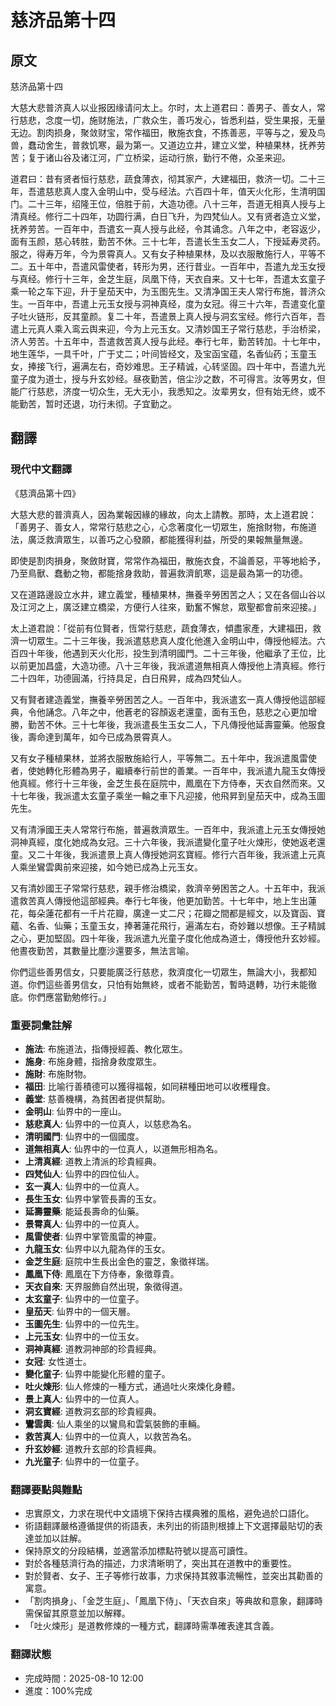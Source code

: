 # 慈济品第十四

## 原文

慈济品第十四

大慈大悲普济真人以业报因缘请问太上。尔时，太上道君曰：善男子、善女人，常行慈悲，念度一切，施财施法，广救众生，善巧发心，皆悉利益，受生果报，无量无边。割肉损身，聚敛财宝，常作福田，散施衣食，不拣善恶，平等与之，爰及鸟兽，蠢动舍生，普救饥寒，最为第一。又道边立井，建立义堂，种植果林，抚养劳苦；复于诸山谷及诸江河，广立桥梁，运动行旅，勤行不倦，众圣来迎。

道君曰：昔有贤者恒行慈悲，蔬食薄衣，彻其家产，大建福田，救济一切。二十三年，吾遣慈悲真人度入金明山中，受与经法。六百四十年，值天火化形，生清明国门。二十三年，绍隆王位，倍胜于前，大造功德。八十三年，吾道无相真人授与上清真经。修行二十四年，功圆行满，白日飞升，为四梵仙人。又有贤者造立义堂，抚养劳苦。一百年中，吾遣玄一真人授与此经，令其诵念。八年之中，老容返少，面有玉颜，慈心转胜，勤苦不休。三十七年，吾遣长生玉女二人，下授延寿灵药。服之，得寿万年，今为景霄真人。又有女子种植果林，及以衣服散施行人，平等不二。五十年中，吾遣风雷使者，转形为男，还行昔业。一百年中，吾遣九龙玉女授与真经。修行十三年，金芝生庭，凤凰下侍，天衣自来。又十七年，吾遣太玄童子乘一轮之车下迎，升于皇茄天中，为玉图先生。又清净国王夫人常行布施，普济众生。一百年中，吾遣上元玉女授与洞神真经，度为女冠。得三十六年，吾遣变化童子吐火链形，反其童颜。复二十年，吾遣景上真人授与洞玄宝经。修行六百年，吾遣上元真人乘入鸾云舆来迎，今为上元玉女。又清妙国王子常行慈悲，手治桥梁，济人劳苦。十五年中，吾遣救苦真人授与此经。奉行七年，勤苦转加。十七年中，地生莲华，一具千叶，广于丈二；叶间皆经文，及宝函宝蕴，名香仙药；玉童玉女，捧接飞行，遍满左右，奇妙难思。王子精诚，心转坚固。四十年中，吾遣九光童子度为道士，授与升玄妙经。昼夜勤苦，倍尘沙之数，不可得言。汝等男女，但能广行慈悲，济度一切众生，无大无小，我悉知之。汝辈男女，但有始无终，或不能勤苦，暂时还退，功行未彻。子宜勤之。

## 翻譯

### 現代中文翻譯
《慈濟品第十四》

大慈大悲的普濟真人，因為業報因緣的緣故，向太上請教。那時，太上道君說：「善男子、善女人，常常行慈悲之心，心念著度化一切眾生，施捨財物，布施道法，廣泛救濟眾生，以善巧之心發願，都能獲得利益，所受的果報無量無邊。

即使是割肉損身，聚斂財寶，常常作為福田，散施衣食，不論善惡，平等地給予，乃至鳥獸、蠢動之物，都能捨身救助，普遍救濟飢寒，這是最為第一的功德。

又在道路邊設立水井，建立義堂，種植果林，撫養辛勞困苦之人；又在各個山谷以及江河之上，廣泛建立橋梁，方便行人往來，勤奮不懈怠，眾聖都會前來迎接。」

太上道君說：「從前有位賢者，恆常行慈悲，蔬食薄衣，傾盡家產，大建福田，救濟一切眾生。二十三年後，我派遣慈悲真人度化他進入金明山中，傳授他經法。六百四十年後，他遇到天火化形，投生到清明國門。二十三年後，他繼承了王位，比以前更加昌盛，大造功德。八十三年後，我派遣道無相真人傳授他上清真經。修行二十四年，功德圓滿，行持具足，白日飛昇，成為四梵仙人。

又有賢者建造義堂，撫養辛勞困苦之人。一百年中，我派遣玄一真人傳授他這部經典，令他誦念。八年之中，他蒼老的容顏返老還童，面有玉色，慈悲之心更加增勝，勤苦不休。三十七年後，我派遣長生玉女二人，下凡傳授他延壽靈藥。他服食後，壽命達到萬年，如今已成為景霄真人。

又有女子種植果林，並將衣服散施給行人，平等無二。五十年中，我派遣風雷使者，使她轉化形體為男子，繼續奉行前世的善業。一百年中，我派遣九龍玉女傳授他真經。修行十三年後，金芝生長在庭院中，鳳凰在下方侍奉，天衣自然而來。又十七年後，我派遣太玄童子乘坐一輪之車下凡迎接，他飛昇到皇茄天中，成為玉圖先生。

又有清淨國王夫人常常行布施，普遍救濟眾生。一百年中，我派遣上元玉女傳授她洞神真經，度化她成為女冠。三十六年後，我派遣變化童子吐火煉形，使她返老還童。又二十年後，我派遣景上真人傳授她洞玄寶經。修行六百年後，我派遣上元真人乘坐鸞雲輿前來迎接，如今她已成為上元玉女。

又有清妙國王子常常行慈悲，親手修治橋梁，救濟辛勞困苦之人。十五年中，我派遣救苦真人傳授他這部經典。奉行七年後，他更加勤苦。十七年中，地上生出蓮花，每朵蓮花都有一千片花瓣，廣達一丈二尺；花瓣之間都是經文，以及寶函、寶蘊、名香、仙藥；玉童玉女，捧著蓮花飛行，遍滿左右，奇妙難以想像。王子精誠之心，更加堅固。四十年後，我派遣九光童子度化他成為道士，傳授他升玄妙經。他晝夜勤苦，其數量比塵沙還要多，無法言喻。

你們這些善男信女，只要能廣泛行慈悲，救濟度化一切眾生，無論大小，我都知道。你們這些善男信女，只怕有始無終，或者不能勤苦，暫時退轉，功行未能徹底。你們應當勤勉修行。」

### 重要詞彙註解
- **施法**: 布施道法，指傳授經義、教化眾生。
- **施身**: 布施身體，指捨身救度眾生。
- **施財**: 布施財物。
- **福田**: 比喻行善積德可以獲得福報，如同耕種田地可以收穫糧食。
- **義堂**: 慈善機構，為貧困者提供幫助。
- **金明山**: 仙界中的一座山。
- **慈悲真人**: 仙界中的一位真人，以慈悲為名。
- **清明國門**: 仙界中的一個國度。
- **道無相真人**: 仙界中的一位真人，以道無形相為名。
- **上清真經**: 道教上清派的珍貴經典。
- **四梵仙人**: 仙界中的四位仙人。
- **玄一真人**: 仙界中的一位真人。
- **長生玉女**: 仙界中掌管長壽的玉女。
- **延壽靈藥**: 能延長壽命的仙藥。
- **景霄真人**: 仙界中的一位真人。
- **風雷使者**: 仙界中掌管風雷的神靈。
- **九龍玉女**: 仙界中以九龍為伴的玉女。
- **金芝生庭**: 庭院中生長出金色的靈芝，象徵祥瑞。
- **鳳凰下侍**: 鳳凰在下方侍奉，象徵尊貴。
- **天衣自來**: 天界服飾自然出現，象徵得道。
- **太玄童子**: 仙界中的一位童子。
- **皇茄天**: 仙界中的一個天層。
- **玉圖先生**: 仙界中的一位先生。
- **上元玉女**: 仙界中的一位玉女。
- **洞神真經**: 道教洞神部的珍貴經典。
- **女冠**: 女性道士。
- **變化童子**: 仙界中能變化形體的童子。
- **吐火煉形**: 仙人修煉的一種方式，通過吐火來煉化身體。
- **景上真人**: 仙界中的一位真人。
- **洞玄寶經**: 道教洞玄部的珍貴經典。
- **鸞雲輿**: 仙人乘坐的以鸞鳥和雲氣裝飾的車輛。
- **救苦真人**: 仙界中的一位真人，以救苦為名。
- **升玄妙經**: 道教升玄部的珍貴經典。
- **九光童子**: 仙界中的一位童子。

### 翻譯要點與難點
- 忠實原文，力求在現代中文語境下保持古樸典雅的風格，避免過於口語化。
- 術語翻譯嚴格遵循提供的術語表，未列出的術語則根據上下文選擇最貼切的表達並加以註解。
- 保持原文的分段結構，並適當添加標點符號以提高可讀性。
- 對於各種慈濟行為的描述，力求清晰明了，突出其在道教中的重要性。
- 對於賢者、女子、王子等修行故事，力求保持其敘事流暢性，並突出其勸善的寓意。
- 「割肉損身」、「金芝生庭」、「鳳凰下侍」、「天衣自來」等典故和意象，翻譯時需保留其原意並加以解釋。
- 「吐火煉形」是道教修煉的一種方式，翻譯時需準確表達其含義。

### 翻譯狀態
- 完成時間：2025-08-10 12:00
- 進度：100%完成
